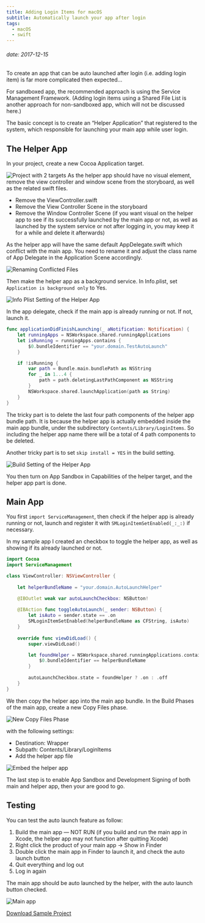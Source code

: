 ```yaml
---
title: Adding Login Items for macOS
subtitle: Automatically launch your app after login
tags:
  - macOS
  - swift
---
```

###### date: 2017-12-15

To create an app that can be auto launched after login (i.e. adding login item) is far more complicated then expected…

For sandboxed app, the recommended approach is using the Service Management Framework. (Adding login items using a Shared File List is another approach for non-sandboxed app, which will not be discussed here.)

The basic concept is to create an “Helper Application” that registered to the system, which responsible for launching your main app while user login.

## The Helper App

In your project, create a new Cocoa Application target.

![Project with 2 targets](https://imgur.com/EujdNC7.png)
As the helper app should have no visual element, remove the view controller and window scene from the storyboard, as well as the related swift files.

- Remove the ViewController.swift
- Remove the View Controller Scene in the storyboard
- Remove the Window Controller Scene (if you want visual on the helper app to see if its successfully launched by the main app or not, as well as launched by the system service or not after logging in, you may keep it for a while and delete it afterwards)

As the helper app will have the same default AppDelegate.swift which conflict with the main app. You need to rename it and adjust the class name of App Delegate in the Application Scene accordingly.

![Renaming Conflicted Files](https://imgur.com/pHsBevl.png)

Then make the helper app as a background service. In Info.plist, set `Application is background only` to Yes.

![Info Plist Setting of the Helper App](https://imgur.com/lcKiH4N.png)

In the app delegate, check if the main app is already running or not. If not, launch it.

```swift
func applicationDidFinishLaunching(_ aNotification: Notification) {
    let runningApps = NSWorkspace.shared.runningApplications
    let isRunning = runningApps.contains {
        $0.bundleIdentifier == "your.domain.TestAutoLaunch"
    }

    if !isRunning {
        var path = Bundle.main.bundlePath as NSString
        for _ in 1...4 {
            path = path.deletingLastPathComponent as NSString
        }
        NSWorkspace.shared.launchApplication(path as String)
    }
}
```

The tricky part is to delete the last four path components of the helper app bundle path. It is because the helper app is actually embedded inside the main app bundle, under the subdirectory `Contents/Library/LoginItems`. So including the helper app name there will be a total of 4 path components to be deleted.

Another tricky part is to set `skip install = YES` in the build setting.

![Build Setting of the Helper App](https://imgur.com/McJ5bYO.png)

You then turn on App Sandbox in Capabilities of the helper target, and the helper app part is done.

## Main App

You first `import ServiceManagement`, then check if the helper app is already running or not, launch and register it with `SMLoginItemSetEnabled(_:_:)` if necessary.

In my sample app I created an checkbox to toggle the helper app, as well as showing if its already launched or not.

```swift
import Cocoa
import ServiceManagement

class ViewController: NSViewController {
    
    let helperBundleName = "your.domain.AutoLaunchHelper"

    @IBOutlet weak var autoLaunchCheckbox: NSButton!
    
    @IBAction func toggleAutoLaunch(_ sender: NSButton) {
        let isAuto = sender.state == .on
        SMLoginItemSetEnabled(helperBundleName as CFString, isAuto)
    }
    
    override func viewDidLoad() {
        super.viewDidLoad()

        let foundHelper = NSWorkspace.shared.runningApplications.contains {
            $0.bundleIdentifier == helperBundleName
        }
        
        autoLaunchCheckbox.state = foundHelper ? .on : .off
    }
}
```

We then copy the helper app into the main app bundle. In the Build Phases of the main app, create a new Copy Files phase.

![New Copy Files Phase](https://imgur.com/yl2b8FC.png)

with the following settings:

- Destination: Wrapper
- Subpath: Contents/Library/LoginItems
- Add the helper app file

![Embed the helper app](https://imgur.com/2Xl53Jt.png)

The last step is to enable App Sandbox and Development Signing of both main and helper app, then your are good to go.

## Testing

You can test the auto launch feature as follow:

1. Build the main app — NOT RUN (if you build and run the main app in Xcode, the helper app may not function after quitting Xcode)
1. Right click the product of your main app → Show in Finder
1. Double click the main app in Finder to launch it, and check the auto launch button
1. Quit everything and log out
1. Log in again

The main app should be auto launched by the helper, with the auto launch button checked.

![Main app](https://imgur.com/51RrYOk.png)

[Download Sample Project](https://github.com/hoishing/TestAutoLaunch)
